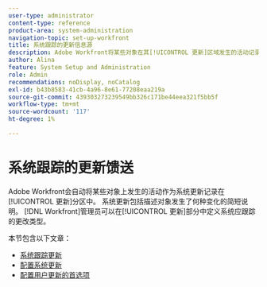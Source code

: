 ```yaml
---
user-type: administrator
content-type: reference
product-area: system-administration
navigation-topic: set-up-workfront
title: 系统跟踪的更新信息源
description: Adobe Workfront将某些对象在其[!UICONTROL 更新]区域发生的活动记录下来。 系统更新包括描述对象发生了何种变化的简短说明。 [!DNL Workfront] 管理员可以在[!UICONTROL 更新]部分中定义系统应跟踪的更改类型。
author: Alina
feature: System Setup and Administration
role: Admin
recommendations: noDisplay, noCatalog
exl-id: b43b8583-41cb-4a96-8e61-77208eaa219a
source-git-commit: 439303273239549bb326c171be44eea321f5bb5f
workflow-type: tm+mt
source-wordcount: '117'
ht-degree: 1%

---
```


# 系统跟踪的更新馈送

<!--Audited: April, 2024-->

Adobe Workfront会自动将某些对象上发生的活动作为系统更新记录在[!UICONTROL 更新]分区中。 系统更新包括描述对象发生了何种变化的简短说明。 [!DNL Workfront]管理员可以在[!UICONTROL 更新]部分中定义系统应跟踪的更改类型。

本节包含以下文章：

* [系统跟踪更新](../../../administration-and-setup/set-up-workfront/system-tracked-update-feeds/system-tracked-update-feeds.md)
* [配置系统更新](../../../administration-and-setup/set-up-workfront/system-tracked-update-feeds/configure-system-updates.md)
* [配置用户更新的首选项](../../../administration-and-setup/set-up-workfront/system-tracked-update-feeds/configure-preferences-user-updates.md)
